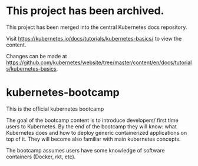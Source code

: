# This project has been archived.

This project has been merged into the central Kubernetes docs repository.

Visit https://kubernetes.io/docs/tutorials/kubernetes-basics/ to view the content.

Changes can be made at https://github.com/kubernetes/website/tree/master/content/en/docs/tutorials/kubernetes-basics.

# kubernetes-bootcamp
This is the official kubernetes bootcamp

The goal of the bootcamp content is to introduce developers/ first time users to Kubernetes. By the end of the bootcamp they will know: what Kubernetes does and how to deploy generic containerized applications on top of it.
They will become also familiar with main kubernetes concepts.

The bootcamp assumes users have some knowledge of software containers (Docker, rkt, etc).
